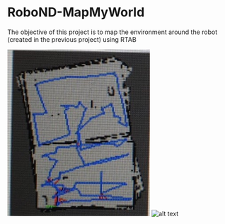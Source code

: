 # RoboND-MapMyWorld

The objective of this project is to map the environment around the robot (created in the previous project) using RTAB 

![alt text](images/map.jpeg)
![alt text](images/map1.jpeg)
